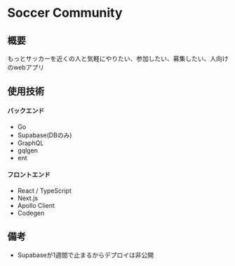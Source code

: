 # Soccer Community

## 概要
もっとサッカーを近くの人と気軽にやりたい、参加したい、募集したい、人向けのwebアプリ

## 使用技術
#### バックエンド
- Go
- Supabase(DBのみ)
- GraphQL
- gqlgen
- ent
#### フロントエンド
- React / TypeScript
- Next.js
- Apollo Client
- Codegen

## 備考
- Supabaseが1週間で止まるからデプロイは非公開
